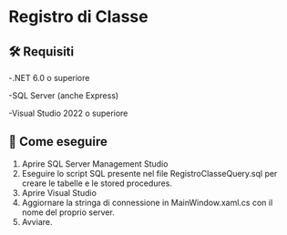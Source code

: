 # Registro di Classe
## 🛠 Requisiti <br/>
-.NET 6.0 o superiore

-SQL Server (anche Express)

-Visual Studio 2022 o superiore

## 🚀 Come eseguire
1. Aprire SQL Server Management Studio
2. Eseguire lo script SQL presente nel file RegistroClasseQuery.sql per creare le tabelle e le stored procedures.
3. Aprire Visual Studio
4. Aggiornare la stringa di connessione in MainWindow.xaml.cs con il nome del proprio server.
5. Avviare. 
